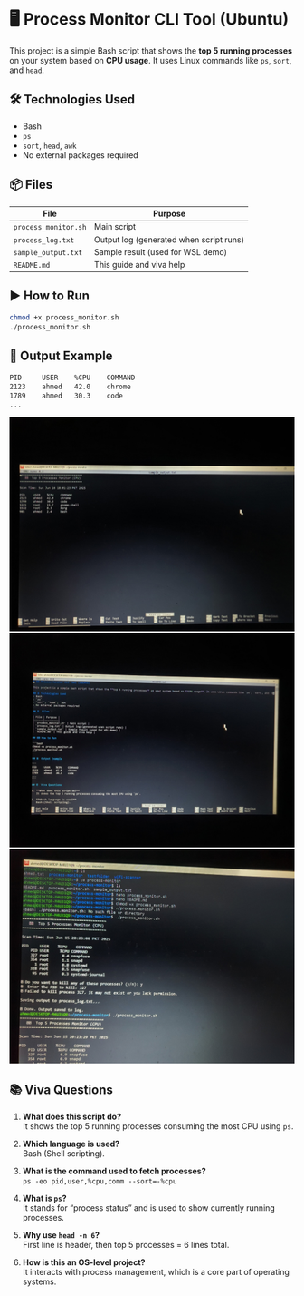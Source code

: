 # 🖥️ Process Monitor CLI Tool (Ubuntu)

This project is a simple Bash script that shows the **top 5 running processes** on your system based on **CPU usage**. It uses Linux commands like `ps`, `sort`, and `head`.

## 🛠 Technologies Used
- Bash
- `ps`
- `sort`, `head`, `awk`
- No external packages required

## 📦 Files

| File | Purpose |
|------|---------|
| `process_monitor.sh` | Main script |
| `process_log.txt` | Output log (generated when script runs) |
| `sample_output.txt` | Sample result (used for WSL demo) |
| `README.md` | This guide and viva help |

## ▶️ How to Run

```bash
chmod +x process_monitor.sh
./process_monitor.sh
```

## 📂 Output Example

```
PID     USER    %CPU    COMMAND
2123    ahmed   42.0    chrome
1789    ahmed   30.3    code
...
```

![IMAGE1](img1.jpeg)
![IMAGE2](img2.jpeg)
![IMAGE3](img3.jpeg)


## 📚 Viva Questions

1. **What does this script do?**  
   It shows the top 5 running processes consuming the most CPU using `ps`.

2. **Which language is used?**  
   Bash (Shell scripting).

3. **What is the command used to fetch processes?**  
   `ps -eo pid,user,%cpu,comm --sort=-%cpu`

4. **What is `ps`?**  
   It stands for “process status” and is used to show currently running processes.

5. **Why use `head -n 6`?**  
   First line is header, then top 5 processes = 6 lines total.

6. **How is this an OS-level project?**  
   It interacts with process management, which is a core part of operating systems.

